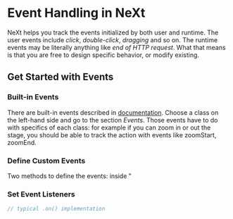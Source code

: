 # Event Handling in NeXt
NeXt helps you track the events initialized by both user and runtime. The user events include *click*, *double-click*, *dragging* and so on. The runtime events may be literally anything like *end of HTTP request*. What that means is that you are free to design specific behavior, or modify existing.

## Get Started with Events
### Built-in Events
There are built-in events described in [documentation](https://developer.cisco.com/site/neXt/document/api-reference-manual/). Choose a class on the left-hand side and go to the section *Events*. Those events have to do with specifics of each class: for example if you can zoom in or out the stage, you should be able to track the action with events like zoomStart, zoomEnd. 

### Define Custom Events
Two methods to define the events: inside "

### Set Event Listeners
```JavaScript
// typical .on() implementation
```
